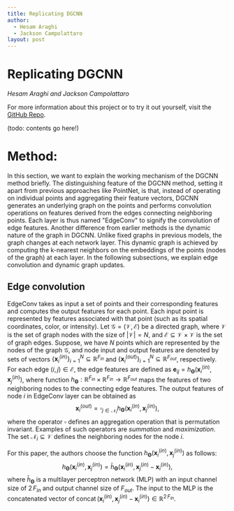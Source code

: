 ```yaml
---
title: Replicating DGCNN
author:
  - Hesam Araghi
  - Jackson Campolattaro
layout: post
---
```


# Replicating DGCNN
*Hesam Araghi and Jackson Campolattaro*

For more information about this project or to try it out yourself, visit
the [GitHub Repo](https://github.com/JacksonCampolattaro/dgcnn-replication).

(todo: contents go here!)

# Method:

In this section, we want to explain the working mechanism of the DGCNN method briefly. The distinguishing feature of the DGCNN method, setting it apart from previous approaches like PointNet, is that, instead of operating on individual points and aggregating their feature vectors, DGCNN generates an underlying graph on the points and performs convolution operations on features derived from the edges connecting neighboring points. Each layer is thus named "EdgeConv" to signify the convolution of edge features. Another difference from earlier methods is the dynamic nature of the graph in DGCNN. Unlike fixed graphs in previous models, the graph changes at each network layer. This dynamic graph is achieved by computing the k-nearest neighbors on the embeddings of the points (nodes of the graph) at each layer. In the following subsections, we explain edge convolution and dynamic graph updates.

## Edge convolution

EdgeConv takes as input a set of points and their corresponding features and computes the output features for each point. Each input point is represented by features associated with that point (such as its spatial coordinates, color, or intensity). Let 
$\mathcal{G}=(\mathcal{V},\mathcal{E})$ 
be a directed graph, where $\mathcal{V}$ is the set of graph nodes with the size of $\lvert \mathcal{V}\rvert = N$, and $\mathcal{E} \subseteq \mathcal{V}\times \mathcal{V}$ is the set of graph edges. Suppose, we have $N$ points which are represented by the nodes of the graph $\mathcal{G}$, and node input and output features are denoted by sets of vectors $\{\mathbf{x}_i^{(in)}\}_{i=1}^{N}\subseteq \mathbb{R}^{F_{in}}$ and $\{\mathbf{x}_i^{(out)}\}_{i=1}^{N}\subseteq \mathbb{R}^{F_{out}}$, respectively. For each edge $(i,j)\in\mathcal{E}$, the edge features are defined as $\mathbf{e}_{ij}=h_{\mathbf{\Theta}}(\mathbf{x}_i^{(in)},\mathbf{x}_j^{(in)})$, where function $h_{\mathbf{\Theta}}:\mathbb{R}^{F_{in}}\times\mathbb{R}^{F_{in}}\rightarrow \mathbb{R}^{F_{out}}$ maps the features of two neighboring nodes to the connecting edge features. The output features of node $i$ in EdgeConv layer can be obtained as
$$\mathbf{x}^{(out)}_i =\mathop{\square}_{j\in \mathcal{N}_i} h_{\mathbf{\Theta}}(\mathbf{x}_i^{(in)},\mathbf{x}_j^{(in)}),$$
where the operator $\square$ defines an aggregation operation that is permutation invariant. Examples of such operators are *summation* and *maximization*. The set $\mathcal{N}_i\subseteq\mathcal{V}$ defines the neighboring nodes for the node $i$. 

For this paper, the authors choose the function $h_{\mathbf{\Theta}}(\mathbf{x}_i^{(in)},\mathbf{x}_j^{(in)})$ as follows:
$$
h_{\mathbf{\Theta}}(\mathbf{x}_i^{(in)},\mathbf{x}_j^{(in)})={\bar h}_{\mathbf{\Theta}}(\mathbf{x}_i^{(in)},\mathbf{x}_j^{(in)} - \mathbf{x}_i^{(in)}),
$$
where ${\bar h}_{\mathbf{\Theta}}$ is a multilayer perceptron network (MLP) with an input channel size of $2\,F_{in}$  and output channel size of $F_{out}$. The input to the MLP is the concatenated vector of $\mathop{concat}\big({\mathbf{x}_i^{(in)}},\mathbf{x}_j^{(in)} - \mathbf{x}_i^{(in)}\big)\in\mathbb{R}^{2\,F_{in}}$. 

